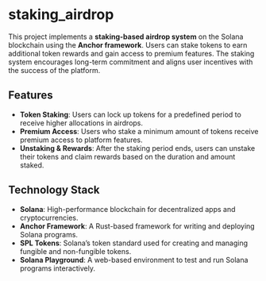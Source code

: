 # staking_airdrop

This project implements a **staking-based airdrop system** on the Solana blockchain using the **Anchor framework**. Users can stake tokens to earn additional token rewards and gain access to premium features. The staking system encourages long-term commitment and aligns user incentives with the success of the platform.

## Features

- **Token Staking**: Users can lock up tokens for a predefined period to receive higher allocations in airdrops.
- **Premium Access**: Users who stake a minimum amount of tokens receive premium access to platform features.
- **Unstaking & Rewards**: After the staking period ends, users can unstake their tokens and claim rewards based on the duration and amount staked.

## Technology Stack

- **Solana**: High-performance blockchain for decentralized apps and cryptocurrencies.
- **Anchor Framework**: A Rust-based framework for writing and deploying Solana programs.
- **SPL Tokens**: Solana’s token standard used for creating and managing fungible and non-fungible tokens.
- **Solana Playground**: A web-based environment to test and run Solana programs interactively.

  
